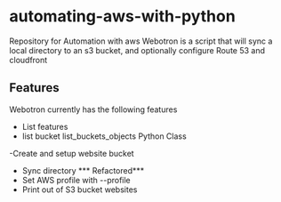 # automating-aws-with-python
Repository for Automation with aws
Webotron is a script that will sync a local directory to an s3 bucket, and optionally configure Route 53 and cloudfront

## Features
Webotron currently has the following features
- List features
- list bucket list_buckets_objects
Python Class

-Create and setup website bucket
- Sync directory
*** Refactored***
- Set AWS profile with --profile
- Print out of S3 bucket websites
